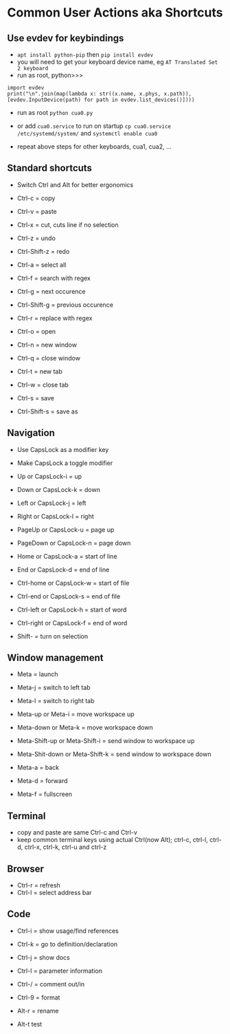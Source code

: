 # Common User Actions aka Shortcuts

## Use evdev for keybindings
* `apt install python-pip` then `pip install evdev`
* you will need to get your keyboard device name, eg `AT Translated Set 2 keyboard`
* run as root, python>>>
```
import evdev
print("\n".join(map(lambda x: str((x.name, x.phys, x.path)), [evdev.InputDevice(path) for path in evdev.list_devices()])))
```
* run as root `python cua0.py` 
* or add `cua0.service` to run on startup `cp cua0.service /etc/systemd/system/` and `systemctl enable cua0`

* repeat above steps for other keyboards, cua1, cua2, ...

## Standard shortcuts
* Switch Ctrl and Alt for better ergonomics
* Ctrl-c = copy
* Ctrl-v = paste
* Ctrl-x = cut, cuts line if no selection

* Ctrl-z = undo
* Ctrl-Shift-z = redo

* Ctrl-a = select all

* Ctrl-f = search with regex
* Ctrl-g = next occurence
* Ctrl-Shift-g = previous occurence
* Ctrl-r = replace with regex

* Ctrl-o = open
* Ctrl-n = new window
* Ctrl-q = close window

* Ctrl-t = new tab
* Ctrl-w = close tab
* Ctrl-s = save
* Ctrl-Shift-s = save as

## Navigation
* Use CapsLock as a modifier key
* Make CapsLock a toggle modifier

* Up or CapsLock-i = up
* Down or CapsLock-k = down
* Left or CapsLock-j = left
* Right or CapsLock-l = right

* PageUp or CapsLock-u = page up
* PageDown or CapsLock-n = page down

* Home or CapsLock-a = start of line
* End or CapsLock-d = end of line

* Ctrl-home or CapsLock-w = start of file
* Ctrl-end or CapsLock-s = end of file

* Ctrl-left or CapsLock-h = start of word
* Ctrl-right or CapsLock-f = end of word

* Shift-<above> = turn on selection

## Window management
* Meta = launch

* Meta-j = switch to left tab
* Meta-l = switch to right tab

* Meta-up or Meta-i = move workspace up
* Meta-down or Meta-k = move workspace down
* Meta-Shift-up or Meta-Shift-i = send window to workspace up
* Meta-Shit-down or Meta-Shift-k = send window to workspace down

* Meta-a = back
* Meta-d = forward

* Meta-f = fullscreen

## Terminal
* copy and paste are same Ctrl-c and Ctrl-v
* keep common terminal keys using actual Ctrl(now Alt); ctrl-c, ctrl-l, ctrl-d, ctrl-x, ctrl-k, ctrl-u and ctrl-z

## Browser
* Ctrl-r = refresh
* Ctrl-l = select address bar

## Code
* Ctrl-i = show usage/find references
* Ctrl-k = go to definition/declaration
* Ctrl-j = show docs
* Ctrl-l = parameter information
* Ctrl-/ = comment out/in
* Ctrl-9 = format

* Alt-r = rename
* Alt-t test
